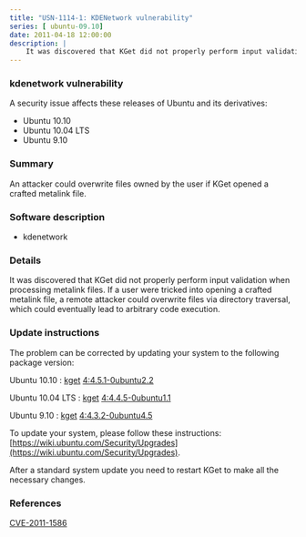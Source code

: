 ```yaml
---
title: "USN-1114-1: KDENetwork vulnerability"
series: [ ubuntu-09.10]
date: 2011-04-18 12:00:00
description: |
    It was discovered that KGet did not properly perform input validation when processing metalink files. If a user were tricked into opening a crafted metalink file, a remote attacker could overwrite files via directory traversal, which could eventually lead to arbitrary code execution. 
--- 
```

 
### kdenetwork vulnerability

A security issue affects these releases of Ubuntu and its derivatives:

* Ubuntu 10.10
* Ubuntu 10.04 LTS
* Ubuntu 9.10

### Summary

An attacker could overwrite files owned by the user if KGet opened a crafted metalink file.

### Software description

* kdenetwork 

### Details

It was discovered that KGet did not properly perform input validation when processing metalink files. If a user were tricked into opening a crafted metalink file, a remote attacker could overwrite files via directory traversal, which could eventually lead to arbitrary code execution. 

### Update instructions

The problem can be corrected by updating your system to the following package version:

Ubuntu 10.10
 : [kget](https://launchpad.net/ubuntu/+source/kdenetwork) <span> [4:4.5.1-0ubuntu2.2](https://launchpad.net/ubuntu/+source/kdenetwork/4:4.5.1-0ubuntu2.2) </span> 

Ubuntu 10.04 LTS
 : [kget](https://launchpad.net/ubuntu/+source/kdenetwork) <span> [4:4.4.5-0ubuntu1.1](https://launchpad.net/ubuntu/+source/kdenetwork/4:4.4.5-0ubuntu1.1) </span> 

Ubuntu 9.10
 : [kget](https://launchpad.net/ubuntu/+source/kdenetwork) <span> [4:4.3.2-0ubuntu4.5](https://launchpad.net/ubuntu/+source/kdenetwork/4:4.3.2-0ubuntu4.5) </span> 

To update your system, please follow these instructions: [https://wiki.ubuntu.com/Security/Upgrades](https://wiki.ubuntu.com/Security/Upgrades).

After a standard system update you need to restart KGet to make all the necessary changes. 

### References

 [CVE-2011-1586](http://people.ubuntu.com/~ubuntu-security/cve/CVE-2011-1586)
 
